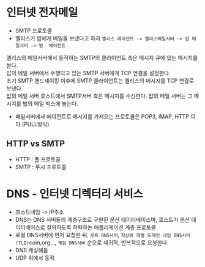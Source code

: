 # 인터넷 전자메일
- SMTP 프로토콜
- 엘리스가  밥에게 메일을 보낸다고 하자
`엘리스 에이전트 -> 엘리스메일서버 -> 밥 메일서버 -> 밥  에이전트`

엘리스의 메일서버에서 동작하는 SMTP의 클라이언트 측은 메시지 큐에 있는 메시지를 본다.  
밥의 메일 서버에서 수행되고 있는 SMTP 서버에게 TCP 연결을 설정한다.  
초기 SMTP 핸드셰이킹 이후에 SMTP 클라이언트는 엘리스의 메시지를 TCP 연결로 보낸다.  
밥의 메일 서버 호스트에서 SMTP서버 측은 메시지를 수신한다. 밥의 메일 서버는 그 메시지를 밥의 메일 박스에   놓는다.  

- 메일서버에서 에이전트로 메시지를 가져오는 프로토콜은 POP3, IMAP, HTTP 이다 (PULL방식) 

## HTTP vs  SMTP
- HTTP : 풀 프로토콜
- SMTP : 푸시 프로토콜


# DNS - 인터넷 디렉터리 서비스
- 호스트네임 -> IP주소 
- DNS는 DNS 서버들의 계층구조로 구현된 분산 데이터베이스며, 
  호스트가 분산 데이터베이스로 질의하도록 허락하는 애플리케이션 계층 프로토콜
- 로컬 DNS서버에 먼저 요청한 뒤, `루트 DNS서버`, `최상위 레벨 도메인 네임 DNS서버(TLD)`com,org..., `책임 DNS서버` 순으로 재귀적, 반복적으로 요청한다
- DNS 캐싱해둠
- UDP 위에서 동작